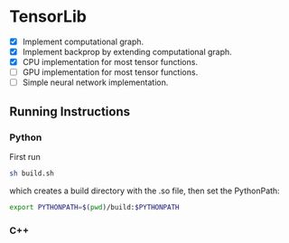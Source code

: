 # TensorLib

- [x] Implement computational graph.
- [x] Implement backprop by extending computational graph.
- [x] CPU implementation for most tensor functions.
- [ ] GPU implementation for most tensor functions.
- [ ] Simple neural network implementation.

## Running Instructions

### Python

First run
```bash
sh build.sh
```
which creates a build directory with the .so file, then set the PythonPath:
```bash
export PYTHONPATH=$(pwd)/build:$PYTHONPATH
```

### C++